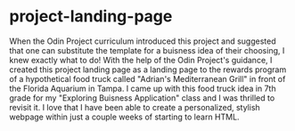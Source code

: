 # project-landing-page
When the Odin Project curriculum introduced this project and suggested that one can substitute the template for a buisness idea of their choosing, I knew exactly what to do! With the help of the Odin Project's guidance, I created this project landing page as a landing page to the rewards program of a hypothetical food truck called "Adrian's Mediterranean Grill" in front of the Florida Aquarium in Tampa. I came up with this food truck idea in 7th grade for my "Exploring Buisness Application" class and I was thrilled to revisit it. I love that I have been able to create a personalized, stylish webpage within just a couple weeks of starting to learn HTML.